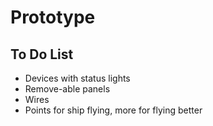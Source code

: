 # Prototype

## To Do List
- Devices with status lights
- Remove-able panels
- Wires
- Points for ship flying, more for flying better
